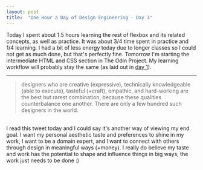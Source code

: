 ```yaml
---
layout: post
title:  "One Hour a Day of Design Engineering - Day 3"
---
```


Today I spent about 1.5 hours learning the rest of flexbox and its related concepts, as well as practice. It was about 3/4 time spent in practice and 1/4 learning. I had a bit of less energy today due to longer classes so I could not get as much done, but that's perfectly fine. Tomorrow I'm starting the intermediate HTML and CSS section in The Odin Project. My learning workflow will probably stay the same (as laid out in <a href="https://www.psswordprotectd.com/2025/09/23/dayone/" target="_blank">day 1</a>).
<br>
<hr>
<blockquote>designers who are creative (expressive), technically knowledgeable (able to execute), tasteful (+craft), empathic, and hard-working are the best but rarest combination, because these qualities counterbalance one another. There are only a few hundred such designers in the world.</blockquote>
<br>
I read this tweet today and I could say it's another way of viewing my end goal. I want my personal aesthetic taste and preferences to shine in my work, I want to be a domain expert, and I want to connect with others through design in meaningful ways (+money). I really do believe my taste and work has the potential to shape and influence things in big ways, the work just needs to be done :)
